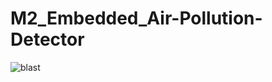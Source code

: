 # M2_Embedded_Air-Pollution-Detector
![blast](https://user-images.githubusercontent.com/94306281/144435866-bf2355df-a626-4a82-9b1d-6379b5c0a42a.jpg)
